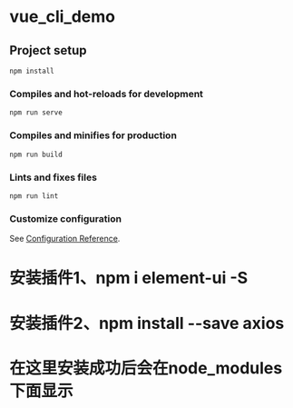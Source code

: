 # vue_cli_demo

## Project setup
```
npm install
```

### Compiles and hot-reloads for development
```
npm run serve
```

### Compiles and minifies for production
```
npm run build
```

### Lints and fixes files
```
npm run lint
```

### Customize configuration
See [Configuration Reference](https://cli.vuejs.org/config/).

# 安装插件1、npm i element-ui -S
# 安装插件2、npm install --save axios
# 在这里安装成功后会在node_modules下面显示